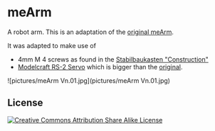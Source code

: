 meArm
=====

A robot arm. This is an adaptation of the [original meArm](http://store.hackaday.com/products/mearm-pocket-sized-robot-arm).

It was adapted to make use of

- 4mm M 4 screws as found in the [Stabilbaukasten "Construction"](http://stabilbaukasten.de)
- [Modelcraft RS-2 Servo](http://www.servodatabase.com/servo/modelcraft/rs-2) which is bigger than the [original](http://www.aliexpress.com/item/Hot-sell-5X-SG90-9g-Mini-Micro-Servo-for-RC-for-RC-250-450-Helicopter-Airplane/1956963732.html).

![pictures/meArm Vn.01.jpg](pictures/meArm Vn.01.jpg)

License
-------

[![Creative Commons Attribution Share Alike License](http://www.instructables.com/static/img/license/by-sa_small.png)](http://www.instructables.com/static/entry/license/BY_SA.html)

